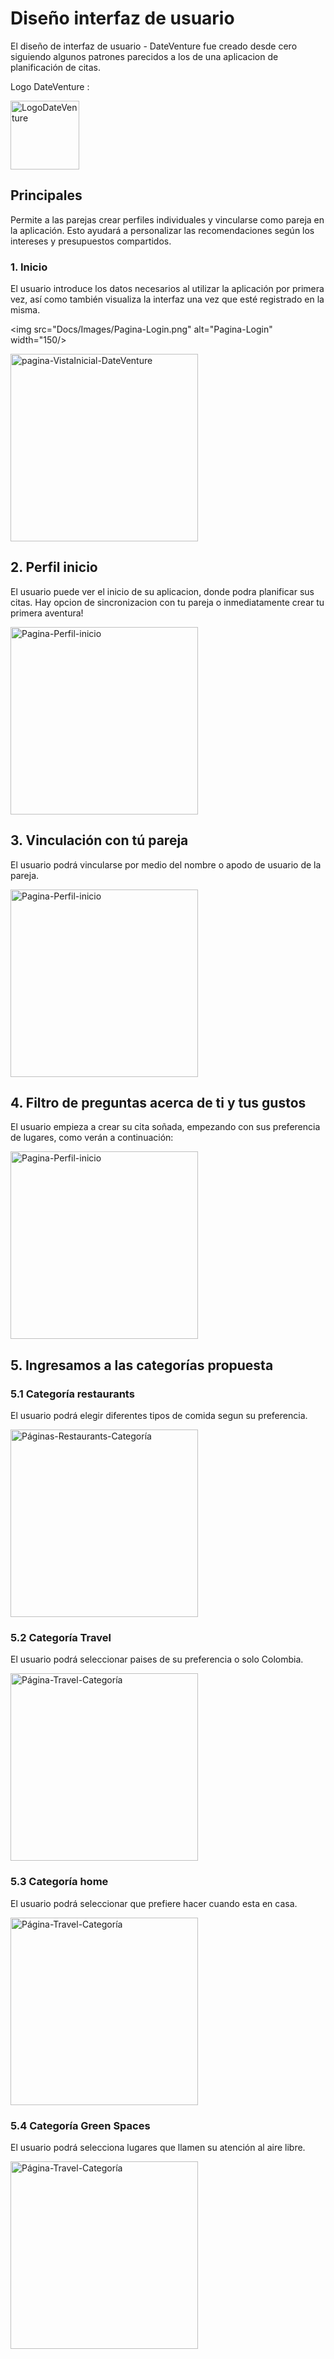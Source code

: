 # Diseño interfaz de usuario
El diseño de interfaz de usuario - DateVenture fue creado desde cero siguiendo algunos patrones parecidos
a los de una aplicacion de planificación de citas.

Logo DateVenture :

<img src="Docs/Images/LogoDateVenture.png" alt="LogoDateVenture" width="110" />

## Principales  
Permite a las parejas crear perfiles individuales y vincularse como pareja en la aplicación. Esto ayudará a personalizar las recomendaciones según los intereses y presupuestos compartidos.
### 1. Inicio
El usuario introduce los datos necesarios al utilizar la aplicación por primera vez, así como también visualiza la interfaz una vez que esté registrado en la misma.

<img src="Docs/Images/Pagina-Login.png" alt="Pagina-Login" width="150/>



<img src="Docs/Images/pagina-VistaInicial-DateVenture.png" alt="pagina-VistaInicial-DateVenture" width="300" />


## 2. Perfil inicio
El usuario puede ver el inicio de su aplicacion, donde podra planificar sus citas. Hay opcion de sincronizacion con tu pareja o inmediatamente crear tu primera aventura!

<img src="Docs/Images/Pagina-Perfil-inicio.png" alt="Pagina-Perfil-inicio" width="300" />

## 3. Vinculación con tú pareja
El usuario podrá vincularse por medio del nombre o apodo de usuario de la pareja. 

<img src="Docs/Images/Pagina-Vinculación-DateVenture.png" alt="Pagina-Perfil-inicio" width="300" />

## 4. Filtro de preguntas acerca de ti y tus gustos

El usuario empieza a crear su cita soñada, empezando con sus preferencia de lugares, como verán a continuación:

<img src="Docs/Images/Página-InicioDateVenture.png" alt="Pagina-Perfil-inicio" width="300" />

## 5. Ingresamos a las categorías propuesta

### 5.1 Categoría restaurants
El usuario podrá elegir diferentes tipos de comida segun su preferencia.

<img src="Docs/Images/Páginas-Restaurants-Categoría.png" alt="Páginas-Restaurants-Categoría" width="300" />

### 5.2 Categoría Travel 
El usuario podrá seleccionar paises de su preferencia o solo Colombia.

<img src="Docs/Images/Página-Travel-Categoría.png" alt="Página-Travel-Categoría" width="300" />

### 5.3 Categoría home 
El usuario podrá seleccionar que prefiere hacer cuando esta en casa.

<img src="Docs/Images/Página-Home-Categoría.png" alt="Página-Travel-Categoría" width="300" />

### 5.4 Categoría Green Spaces
El usuario podrá selecciona lugares que llamen su atención al aire libre.

<img src="Docs/Images/Página-GreenPlaces-Categoría.png" alt="Página-Travel-Categoría" width="300" />
